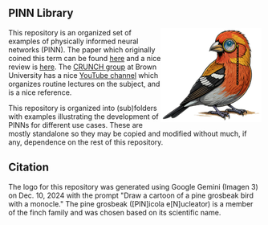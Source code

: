 PINN Library
---
<img src="logo_no.png" align="right" width=200 />

This repository is an organized set of examples of physically informed neural networks (PINN).  The paper which originally coined this term can be found [here](https://www.sciencedirect.com/science/article/pii/S0021999118307125) and a nice review is [here](https://www.nature.com/articles/s42254-021-00314-5).  The [CRUNCH group](https://sites.brown.edu/crunch-group/) at Brown University has a nice [YouTube channel](https://www.youtube.com/@CrunchGroup) which organizes routine lectures on the subject, and is a nice reference.

This repository is organized into (sub)folders with examples illustrating the development of PINNs for different use cases.  These are mostly standalone so they may be copied and modified without much, if any, dependence on the rest of this repository.

Citation
---
The logo for this repository was generated using Google Gemini (Imagen 3) on Dec. 10, 2024 with the prompt "Draw a cartoon of a pine grosbeak bird with a monocle."  The pine grosbeak ([PIN]icola e[N]ucleator) is a member of the finch family and was chosen based on its scientific name.
